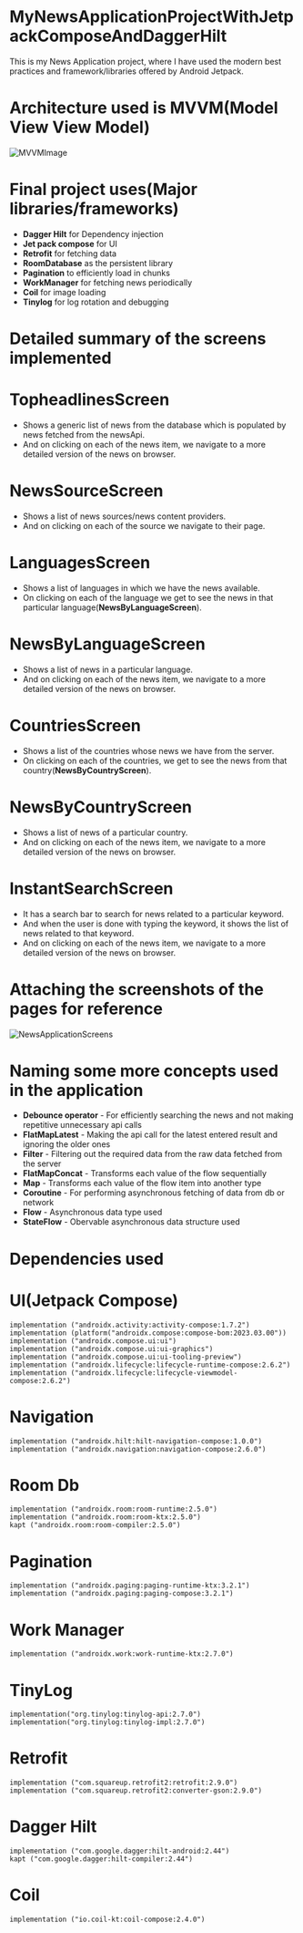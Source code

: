 # MyNewsApplicationProjectWithJetpackComposeAndDaggerHilt
This is my News Application project, where I have used the modern  best practices  and framework/libraries offered by Android Jetpack.


# Architecture used is MVVM(Model View View Model)
![MVVMImage](https://github.com/siddhant123-geek/MyNewsApplicationProjectWithJetpackComposeAndDaggerHilt/assets/82453362/439310a1-bc05-4d6f-b6e1-fcf116b81eb2)


# Final project uses(Major libraries/frameworks)
- **Dagger Hilt** for Dependency injection
- **Jet pack compose** for UI
- **Retrofit** for fetching data
- **RoomDatabase** as the persistent library
- **Pagination** to efficiently load in chunks
- **WorkManager** for fetching news periodically
- **Coil** for image loading
- **Tinylog** for log rotation and debugging


# Detailed summary of the screens implemented
# TopheadlinesScreen
- Shows a generic list of news from the database which is populated by news fetched from the newsApi.
- And on clicking on each of the news item, we navigate to a more detailed version of the news on browser.
# NewsSourceScreen
- Shows a list of news sources/news content providers.
- And on clicking on each of the source we navigate to their page.
# LanguagesScreen
- Shows a list of languages in which we have the news available.
- On clicking on each of the language we get to see the news in that particular language(**NewsByLanguageScreen**).
# NewsByLanguageScreen
- Shows a list of news in a particular language.
- And on clicking on each of the news item, we navigate to a more detailed version of the news on browser.
# CountriesScreen
- Shows a list of the countries whose news we have from the server.
- On clicking on each of the countries, we get to see the news from that country(**NewsByCountryScreen**).
# NewsByCountryScreen
- Shows a list of news of a particular country.
- And on clicking on each of the news item, we navigate to a more detailed version of the news on browser.
# InstantSearchScreen 
- It has a search bar to search for news related to a particular keyword.
- And when the user is done with typing the keyword, it shows the list of news related to that keyword.
- And on clicking on each of the news item, we navigate to a more detailed version of the news on browser.

  
# Attaching the screenshots of the pages for reference
![NewsApplicationScreens](https://github.com/siddhant123-geek/MyNewsApplicationProjectWithJetpackComposeAndDaggerHilt/assets/82453362/29b99236-44fb-46b7-9422-11c8dc9498d2)


# Naming some more concepts used in the application
- **Debounce operator** - For efficiently searching the news and not making repetitive unnecessary api calls
- **FlatMapLatest** - Making the api call for the latest entered result and ignoring the older ones
- **Filter** - Filtering out the required data from the raw data fetched from the server
- **FlatMapConcat** - Transforms each value of the flow sequentially
- **Map** - Transforms each value of the flow item into another type
- **Coroutine** - For performing asynchronous fetching of data from db or network
- **Flow** - Asynchronous data type used
- **StateFlow** - Obervable asynchronous data structure used


# Dependencies used 
# UI(Jetpack Compose)
    implementation ("androidx.activity:activity-compose:1.7.2")
    implementation (platform("androidx.compose:compose-bom:2023.03.00"))
    implementation ("androidx.compose.ui:ui")
    implementation ("androidx.compose.ui:ui-graphics")
    implementation ("androidx.compose.ui:ui-tooling-preview")
    implementation ("androidx.lifecycle:lifecycle-runtime-compose:2.6.2")
    implementation ("androidx.lifecycle:lifecycle-viewmodel-compose:2.6.2")

# Navigation
    implementation ("androidx.hilt:hilt-navigation-compose:1.0.0")
    implementation ("androidx.navigation:navigation-compose:2.6.0")

# Room Db
    implementation ("androidx.room:room-runtime:2.5.0")
    implementation ("androidx.room:room-ktx:2.5.0")
    kapt ("androidx.room:room-compiler:2.5.0")

# Pagination
    implementation ("androidx.paging:paging-runtime-ktx:3.2.1")
    implementation ("androidx.paging:paging-compose:3.2.1")

# Work Manager
    implementation ("androidx.work:work-runtime-ktx:2.7.0")

# TinyLog
    implementation("org.tinylog:tinylog-api:2.7.0")
    implementation("org.tinylog:tinylog-impl:2.7.0")

# Retrofit
    implementation ("com.squareup.retrofit2:retrofit:2.9.0")
    implementation ("com.squareup.retrofit2:converter-gson:2.9.0")

# Dagger Hilt
    implementation ("com.google.dagger:hilt-android:2.44")
    kapt ("com.google.dagger:hilt-compiler:2.44")


# Coil 
    implementation ("io.coil-kt:coil-compose:2.4.0")
    
  





